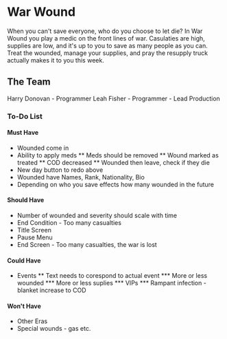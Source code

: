 # War Wound
When you can't save everyone, who do you choose to let die? 
In War Wound you play a medic on the front lines of war. Casulaties are high, supplies are low, and it's up to you to save as many people as you can. Treat the wounded, manage your supplies, and pray the resupply truck actually makes it to you this week.

## The Team
Harry Donovan - Programmer
Leah Fisher   - Programmer
	      - Lead Production

### To-Do List
#### Must Have
* Wounded come in
* Ability to apply meds
** Meds should be removed
** Wound marked as treated
** COD decreased
** Wounded then leave, check if they die
* New day button to redo above
* Wounded have Names, Rank, Nationality, Bio
* Depending on who you save effects how many wounded in the future

#### Should Have
* Number of wounded and severity should scale with time
* End Condition - Too many casualties
* Title Screen
* Pause Menu
* End Screen - Too many casualties, the war is lost

#### Could Have
* Events
** Text needs to corespond to actual event 
*** More or less wounded
*** More or less suplies
*** VIPs
*** Rampant infection - blanket increase to COD

#### Won't Have
* Other Eras
* Special wounds - gas etc.